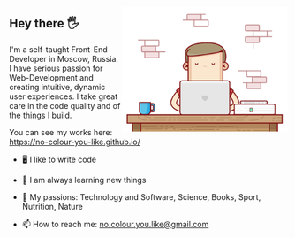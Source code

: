 <a target="_blank" href="https://github.com/No-colour-you-like/No-colour-you-like/blob/main/developer.gif"><img width="300" align="right"
        src="https://github.com/No-colour-you-like/No-colour-you-like/blob/main/developer.gif"></a>

## Hey there :raised_hand_with_fingers_splayed:
I'm a self-taught Front-End Developer in Moscow, Russia. 
<br>
I have serious passion for Web-Development and creating intuitive, dynamic user experiences. 
I take great care in the code quality and of the things I build.

You can see my works here: https://no-colour-you-like.github.io/

- :desktop_computer: I like to write code
- :open_book: I am always learning new things
- :orange_heart: My passions: Technology and Software, Science, Books, Sport, Nutrition, Nature

- 📫 How to reach me: no.colour.you.like@gmail.com

